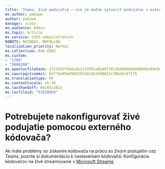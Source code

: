 ```yaml
---
title: 'Teams: živé podujatie – nie je možné vytvoriť podujatie s externým kódovačom'
ms.author: pebaum
author: pebaum
manager: scotv
ms.audience: Admin
ms.topic: article
ms.service: o365-administration
ROBOTS: NOINDEX, NOFOLLOW
localization_priority: Normal
ms.collection: Adm_O365
ms.custom:
- "1780"
- "9000208"
ms.openlocfilehash: 2f219337bdda2b11fdf61a9249f7013b600bb69990856e09e56b5ae33ec33dda
ms.sourcegitcommit: b5f7da89a650d2915dc652449623c78be6247175
ms.translationtype: MT
ms.contentlocale: sk-SK
ms.lasthandoff: 08/05/2021
ms.locfileid: "53920050"
---
```

# <a name="need-to-configure-your-live-event-with-an-external-encoder"></a>Potrebujete nakonfigurovať živé podujatie pomocou externého kódovača?

Ak máte problémy so získaním kódovača na prácu so živým podujatím cez Teams, pozrite si dokumentáciu k nastaveniam kódovača: Konfigurácia kódovačov na živé streamovanie v [Microsoft Streame](https://docs.microsoft.com/stream/live-encoder-setup)